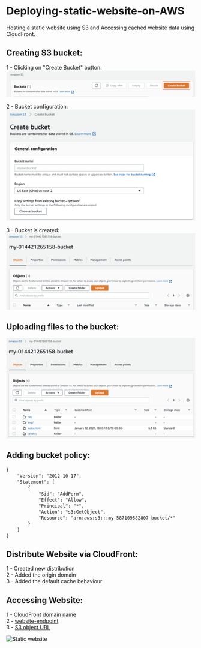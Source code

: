 # Deploying-static-website-on-AWS
Hosting a static website using S3 and Accessing cached website data using CloudFront.

## Creating S3 bucket:
1 - Clicking on "Create Bucket" button:<br>
![create bucket](Images/screenshot-2021-01-12-at-6.30.56-pm.png)<br>

2 - Bucket configuration:<br>
![Configure bucket](Images/screenshot-2021-01-12-at-6.32.23-pm.png)<br>

3 - Bucket is created:<br>
![create bucket](Images/screenshot-2021-01-12-at-6.34.56-pm.png)<br>

## Uploading files to the bucket:
![create bucket](Images/screenshot-2021-01-12-at-7.10.46-pm.png)<br>

## Adding bucket policy:
```
{
    "Version": "2012-10-17",
    "Statement": [
        {
            "Sid": "AddPerm",
            "Effect": "Allow",
            "Principal": "*",
            "Action": "s3:GetObject",
            "Resource": "arn:aws:s3:::my-587109582807-bucket/*"
        }
    ]
}
```

## Distribute Website via CloudFront:

1 - Created new distribution<br>
2 - Added the origin domain<br>
3 - Added the default cache behaviour<br>

## Accessing Website:

1 - [CloudFront domain name](https://d20kqnrmklkk35.cloudfront.net/)<br>
2 - [website-endpoint](http://my-587109582807-bucket.s3-website-us-east-1.amazonaws.com/)<br>
3 - [S3 object URL](https://my-587109582807-bucket.s3.amazonaws.com/index.html)<br>

![Static website]()<br>
